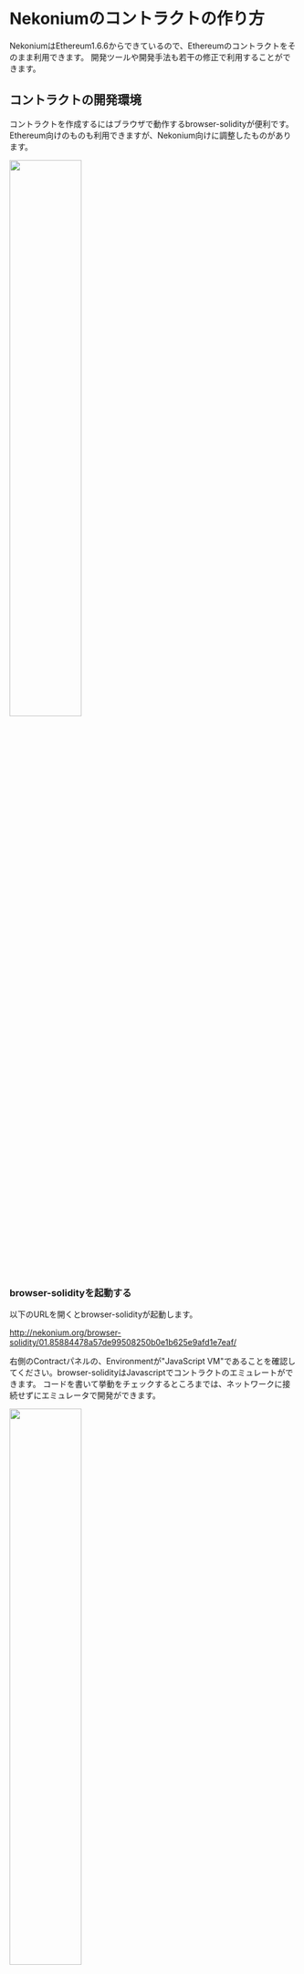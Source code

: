 # Nekoniumのコントラクトの作り方

NekoniumはEthereum1.6.6からできているので、Ethereumのコントラクトをそのまま利用できます。
開発ツールや開発手法も若干の修正で利用することができます。


## コントラクトの開発環境

コントラクトを作成するにはブラウザで動作するbrowser-solidityが便利です。
Ethereum向けのものも利用できますが、Nekonium向けに調整したものがあります。

<img width="50%" src="https://raw.githubusercontent.com/nekonium/nekonium.github.io/master/browser-solidity/img/1.png"/>


### browser-solidityを起動する

以下のURLを開くとbrowser-solidityが起動します。

<a href="http://nekonium.org/browser-solidity/01.85884478a57de99508250b0e1b625e9afd1e7eaf/">http://nekonium.org/browser-solidity/01.85884478a57de99508250b0e1b625e9afd1e7eaf/</a>

右側のContractパネルの、Environmentが"JavaScript VM"であることを確認してください。browser-solidityはJavascriptでコントラクトのエミュレートができます。
コードを書いて挙動をチェックするところまでは、ネットワークに接続せずにエミュレータで開発ができます。


<img width="50%" src="https://raw.githubusercontent.com/nekonium/nekonium.github.io/master/browser-solidity/img/2.png"/>



Accountには利用可能なユーザアカウントアドレスと、その残高が表示されます。JavaScript VMはエミュレータなので使い放題です。
Gas limitとValueはよくわかりません。


### とりあえず何かを実装してみる

起動時点ではエディタにballot.solというサンプルがあります。よくわからないので×ボタンで閉じます。

<img src="https://raw.githubusercontent.com/nekonium/nekonium.github.io/master/browser-solidity/img/3.png"/>


代わりに<a href="https://book.ethereum-jp.net/first_use/contract.html">Ethereum入門</a>にある簡単なコントラクトを使いましょう。

左上の＋ボタンで新しいファイルを追加して、次のコードを入力します。

<img src="https://raw.githubusercontent.com/nekonium/nekonium.github.io/master/browser-solidity/img/4.png"/>

このコードはstoredDataに整数値を格納したり読み出したりできるコードです。

```
contract SingleNumRegister {
    uint storedData;
    function set(uint x) {
        storedData = x;
    }
    function get() constant returns (uint retVal) {
    return storedData;
    }
}
```

###ファイルの保存

編集中のファイルはコピペするなどして保存してください。どこに保存されているのかはよくわかりません。
Browser-Soldityのマニュアルに何かヒントがあるかもしれません。



### VMで実行してみる

ソースコードができたらコンパイルです。Createボタンを押します。
ちょっとだけ警告ができますが大体よさそうです。

<img src="https://raw.githubusercontent.com/nekonium/nekonium.github.io/master/browser-solidity/img/5.png"/>


よく見るとget関数とset関数がありますね。set関数に値を入力してボタンをクリック後、getボタンを押すとget関数の返す値が変わるのが確認できました。

<img src="https://raw.githubusercontent.com/nekonium/nekonium.github.io/master/browser-solidity/img/6.png"/>

また、Contract detailsをクリックするといろいろなことがわかります。


## テスト環境で試してみる

コントラクトができたら、Nekoniumのプライベートネットを構築してテストしましょう。


### プライベートネットの準備

Windowsでの作業例です。ほかのOSではそれなりに読み替えてください。
作業用のフォルダを作り、gnekoniumをコピーして、テキストファイルを２つ作成します。

<b>genesis_private.json</b>
```
{
  "config": {
        "chainId": 2,
        "homesteadBlock": 0,
        "eip150Block": 0,
        "eip155Block": 100,
        "eip158Block": 100
  },
  "coinbase"   : "0x0000000000000000000000000000000000000000",
  "difficulty" : "0x200",
  "extraData"  : "",
  "gasLimit"   : "0x2fefd8",
  "nonce"      : "0x0000000000000042",
  "mixhash"    : "0x0000000000000000000000000000000000000000000000000000000000000000",
  "parentHash" : "0x0000000000000000000000000000000000000000000000000000000000000000",
  "timestamp"  : "0x00",
  "alloc":{
  }
}
```

<b>start_private.bat</b>
```
gnekonium --networkid "10" --rpc --rpcaddr "localhost"  --rpccorsdomain "*" --nodiscover --datadir "./privatenet" console
```

ここまでで、作業ディレクトリには３個のファイルがあるはずです。(privatenetディレクトリは作らなくてもかまいません。)

<img src="https://raw.githubusercontent.com/nekonium/nekonium.github.io/master/browser-solidity/img/7.png"/>


### ジェネシスブロックの作成

プライベートネットのジェネシスブロックを作成します。
ファイルのあるディレクトリで、コマンドラインから次のように実行します。

```
$gnekonium --datadir ./privatenet init ./genesis_private.json
```

ログが流れてプライベートネットのデータがprivatenetフォルダに生成されます。

<img src="https://raw.githubusercontent.com/nekonium/nekonium.github.io/master/browser-solidity/img/10.png"/>


### プライベートネットの起動

ファイルのあるディレクトリで、コマンドラインからバッチファイルでプライベートネットを起動します。

<img src="https://raw.githubusercontent.com/nekonium/nekonium.github.io/master/browser-solidity/img/8.png"/>


gnekoniumが起動したら、テスト用のユーザーアカウントの作成して、アカウントのアンロックしておきます。

```
> personal.newAccount("passwd")
I"N0FxO3 d5f5[00479-02d7c|21c38:c2b7f:85930]b 9Nfe8w2 ew7a0lbl5ect0 6acpep6ecaerfe2d"
  >                  url=keystore://D:\\新しいフォ??… status=Locked
> personal.unlockAccount(eth.accounts[0])
Unlock account 0x3d5f50490dc2c8cbf890b9f82e70b5c06ce6cef2
Passphrase: ("passwd"と入力)
true
>
```

ここでは、0x3d5f50490dc2c8cbf890b9f82e70b5c06ce6cef2というアカウントを新規で作成し、アンロックしています。


### gnekoniumに接続する

browser-solidityのEnvironmentから、Web3 Providerを選択してください。

問い合わせダイアログでOKを押すと接続先のノードを聞かれるので、そこに起動したgnekoniumのアドレスを入力します。

接続に成功すると、Accountの残高とアドレスが更新されます。

<img src="https://raw.githubusercontent.com/nekonium/nekonium.github.io/master/browser-solidity/img/9.png"/>


接続に失敗すると、Accountの残高が更新されずに右側のパネルの下にエラーが表示されます。
よくある原因は以下の通りです。頑張って問題を解消してください。
特にアンロックは300秒で自動的に解除されるので、その場合は再度gnekoniumからアンロックを実施して下さい。

<a href="http://qiita.com/hshimo/items/4ec0889f06d1ce263137">Qiita:Ethereum: アカウントをアンロックする方法</a>

- gnekoniumが起動していない。またはgnekoniumのポートが間違ってる
- プライベートネットにアカウントがない。またはアカウントのアンロックを忘れている.または時間経過でアンロックが無効になっている。
- browser-solidityをhttps://で開いている


### コントラクタをプライベートネットワークに送信する


送信前に、gnekoniumのマイニングを開始しておきます。マイニングを実行しておかないとコントラクトのトランザクションがブロックチェーンに取り込まれません。
gnekoniumのコンソールから、miner.start(1)を実行します。テストですから本気でマイニングをする必要はありません。スレッド数は１で十分です。

```
>miner.start(1)
null
```

browser-solidityのAccountの残高が溜まるまで少し待ちます。

Createっボタンを押すと、プライベートネットへトランザクションが送信されてるので、マイニングされるまでしばらく待ちます。
<img src="https://raw.githubusercontent.com/nekonium/nekonium.github.io/master/browser-solidity/img/11.png"/>

マイニングされればブロックチェーンへのコントラクトの登録は完了です。

コントラクタのアドレスは、Copy addressで得ることができます。
<img src="https://raw.githubusercontent.com/nekonium/nekonium.github.io/master/browser-solidity/img/12.png"/>



## メインネットに送信する

テスト環境で十分な検証ができたら、接続先をメインネットに変えてトランザクションを送信します。<b>ここからの作業はメインネットのNekoniumに影響を及ぼします。慎重に実施してください。</b>

手順はプライベートネットとほぼ同じです。


## メインネットをRPC付きで起動

gnekoniumをオプションをつけて次のように起動します。

## メインネットにコントラクトを送信する

Environmentを一度JavascriptVMに戻して、もう一度Web3Providerを選択します。

接続が完了したら、Accountsから登録を行うユーザアカウントを選択してください。
<img src="https://raw.githubusercontent.com/nekonium/nekonium.github.io/master/browser-solidity/img/13.png"/>

選択したアカウントは、テストと同じ要領でアンロックしておきます。

```
> personal.unlockAccount(eth.accounts[?アカウント番号?]) 
Unlock account 0x............
Passphrase: 
true
>
```

Createボタンを押すと、メインネットにトランザクションが送信されて登録が行われます。
メインネットで新しいブロックが生成されるまでしばらくお待ちください。

## コントラクトアドレスの取得
登録が完了すると、Copy addressからコントラクタのアドレスがコピーできるようになります。<b>Copy addressで忘れずに控えておいてください。</b>

メインネットの場合はハッシュレートが外部から供給されているので自分でマイニングを行う必要はありません。
また、<b>一度登録したコントラクトはNekoniumが消滅するまで消えることはありません。十分に注意してください。</b>



